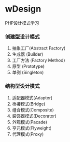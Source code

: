 # wDesign
PHP设计模式学习

### 创建型设计模式

1. 抽象工厂(Abstract Factory)
2. 生成器 (Builder)
3. 工厂方法 (Factory Method)
4. 原型 (Prototype)
5. 单例 (Singleton)


### 结构型设计模式

1. 适配器模式(Adapter)
2. 桥接模式(Bridge)
3. 组合模式(Composite)
4. 装饰器模式(Decorator)
5. 外观模式(Pacade)
6. 亨元模式(Flyweight)
7. 代理模式(Proxy)
